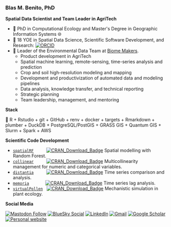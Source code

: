 
<!--
**BlasBenito/BlasBenito** is a ✨ _special_ ✨ repository because its `README.md` (this file) appears on your GitHub profile.

Here are some ideas to get you started:
👋
- 🔭 I’m currently working on ...
- 🌱 I’m currently learning ...
- 👯 I’m looking to collaborate on ...
- 🤔 I’m looking for help with ...
- 💬 Ask me about ...
- 📫 How to reach me: ...
- 😄 Pronouns: ...
- ⚡ Fun fact: ...

<img align="right" src="URL_TO_IMAGE_HERE" width="200px" style="width:200px;"/>

-->

### Blas M. Benito, PhD

__Spatial Data Scientist and Team Leader in AgriTech__

- :roller_coaster: PhD in Computational Ecology and Master's Degree in Geographic Information Systems :globe_with_meridians:
- :notebook: 18 YOE in Spatial Data Science, Scientific Software Development, and Research: [![ORCID](https://img.shields.io/badge/ORCID-a6ce39.svg)](https://orcid.org/0000-0001-5105-7232)
- :office: Leader of the Environmental Data Team at [Biome Makers](https://biomemakers.com/).
  - Product development in AgriTech
  - Spatial machine learning, remote-sensing, time-series analysis and prediction
  - Crop and soil high-resolution modeling and mapping
  - Development and productivization of automated data and modeling pipelines
  - Data analysis, knowledge transfer, and technical reporting
  - Strategic planning
  - Team leadership, management, and mentoring
 
__Stack__

:wrench: R + Rstudio + git + GitHub + renv + docker + targets + Rmarkdown + plumber + DuckDB + PostgreSQL/PostGIS + GRASS GIS + Quantum GIS + Slurm + Spark + AWS
 
__Scientific Code Development__
  - [`spatialRF`](https://CRAN.R-project.org/package=spatialRF) &nbsp;&nbsp;&nbsp;&nbsp;&nbsp;&nbsp;&nbsp;&nbsp; [![CRAN\_Download\_Badge](http://cranlogs.r-pkg.org/badges/grand-total/spatialRF)](https://CRAN.R-project.org/package=spatialRF) Spatial modelling with Random Forest.
  - [`collinear`](https://CRAN.R-project.org/package=collinear) &nbsp;&nbsp;&nbsp;&nbsp;&nbsp;&nbsp;&nbsp;&nbsp; [![CRAN\_Download\_Badge](http://cranlogs.r-pkg.org/badges/grand-total/collinear)](https://CRAN.R-project.org/package=collinear) Multicollinearity management for numeric and categorical variables.
  - [`distantia`](https://CRAN.R-project.org/package=distantia)&nbsp;&nbsp;&nbsp;&nbsp;&nbsp;&nbsp;&nbsp;&nbsp;&nbsp; [![CRAN\_Download\_Badge](http://cranlogs.r-pkg.org/badges/grand-total/distantia)](https://CRAN.R-project.org/package=distantia) Time series comparison and analysis.
  - [`memoria`](https://cran.r-project.org/web/packages/memoria/index.html) &nbsp;&nbsp;&nbsp;&nbsp;&nbsp;&nbsp;&nbsp;&nbsp;&nbsp;&nbsp;&nbsp; [![CRAN\_Download\_Badge](http://cranlogs.r-pkg.org/badges/grand-total/memoria)](https://CRAN.R-project.org/package=memoria) Time series lag analysis.
  - [`virtualPollen`](https://cran.r-project.org/web/packages/virtualPollen/index.html) &nbsp; [![CRAN\_Download\_Badge](http://cranlogs.r-pkg.org/badges/grand-total/virtualPollen)](https://CRAN.R-project.org/package=virtualPollen) Mechanistic simulation in plant ecology.

__Social Media__

[![Mastodon Follow](https://img.shields.io/mastodon/follow/109265705390787610?domain=https%3A%2F%2Ffosstodon.org&style=social)](https://fosstodon.org/@blasbenito)
[![BlueSky Social](https://img.shields.io/twitter/url?style=social&label=BlueSky&logo=twitter&url=https://bsky.app/profile/blasbenito.bsky.social)](https://bsky.app/profile/blasbenito.bsky.social)
[![LinkedIn](https://img.shields.io/twitter/url?style=social&label=connect%20with%20me&logo=linkedin&url=https://www.linkedin.com/in/blas-m-benito-6174a643/)](https://www.linkedin.com/in/blas-m-benito-6174a643/)
[![Gmail](https://img.shields.io/twitter/url?style=social&label=blasbenito@gmail.com&logo=gmail&url=https://www.gmail.com)](mailto:blasbenito@gmail.com)
[![Google Scholar](https://img.shields.io/twitter/url?style=social&label=Scholar&logo=googlescholar&url=https://scholar.google.es/citations?user=WBTp0McAAAAJ)](https://scholar.google.es/citations?user=WBTp0McAAAAJ)
[![Personal website](https://img.shields.io/twitter/url?style=social&label=Website&logo=netlify&url=https://www.blasbenito.com)](https://www.blasbenito.com)





<!--

__Tech__

[![BlasBenito's GitHub stats](https://github-readme-stats.vercel.app/api?username=daniaalnadir&show_icons=true&theme=dracula&count_private=true)

[![Linux](https://svgshare.com/i/Zhy.svg)](https://svgshare.com/i/Zhy.svg)
[![R](https://img.shields.io/badge/-programming-black?style=plastic&logo=r&link=https://github.com/blasbenito/)](https://github.com/blasbenito/)
[![PostgreSQL](https://img.shields.io/badge/-programming-white?style=flat-square&logo=r&link=https://github.com/blasbenito/)](https://github.com/blasbenito/)
![Postgres](https://img.shields.io/badge/-PostgreSQL-white?&logo=postgresql&link=https://github.com/blasbenito/)

-->
